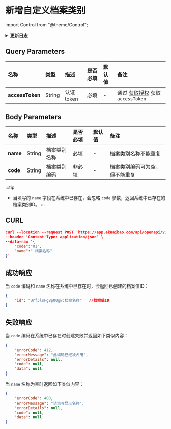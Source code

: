 # 新增自定义档案类别

import Control from "@theme/Control";

<Control
method="POST"
url="/api/openapi/v1/dimensions"
/>

<details>
  <summary><b>更新日志</b></summary>
  <div>

  [**0.7.143**](/docs/open-api/notice/update-log#07143) -> 🆕 新增了本接口。<br/>

  </div>
</details>

## Query Parameters

| 名称 | 类型 | 描述 | 是否必填 | 默认值 | 备注 |
| :--- | :--- | :--- | :--- |:--- | :--- |
| **accessToken** | String | 认证token | 必填 | - | 通过 [获取授权](/docs/open-api/getting-started/auth) 获取 `accessToken` |

## Body Parameters

| 名称 | 类型 | 描述 | 是否必填 | 默认值 | 备注 |
| :--- | :--- | :--- | :--- |:--- | :--- |
| **name**              | String  | 档案类别名称	    | 必填  | - | 档案类别名称不能重复 |
| **code**              | String  | 档案类别编码	    | 非必填 | - | 档案类别编码可为空，但不能重复 |

:::tip
- 当填写的 `name` 字段在系统中已存在，会忽略 `code` 参数，返回系统中已存在的档案类别ID。
:::

## CURL
```json
curl --location --request POST 'https://app.ekuaibao.com/api/openapi/v1/dimensions?accessToken=ID_3mBvtR901YM:Urf3lsFgBp00gw' \
--header 'Content-Type: application/json' \
--data-raw '{
    "code":"01",
    "name":" 档案名称"
}'
```

## 成功响应
当 `code` 编码和 `name` 名称在系统中已存在时，会返回已创建的档案值ID：
```json
{
    "id": "Urf3lsFgBp00gw:档案名称"   //档案值ID
}
```

## 失败响应
当 `code` 编码在系统中已存在时创建失败并返回如下类似内容：
```json
{
    "errorCode": 412,
    "errorMessage": "此编码已经被占用",
    "errorDetails": null,
    "code": null,
    "data": null
}
```
当 `name` 名称为空时返回如下类似内容：
```json
{
    "errorCode": 400,
    "errorMessage": "请填写显示名称",
    "errorDetails": null,
    "code": null,
    "data": null
}
```



















